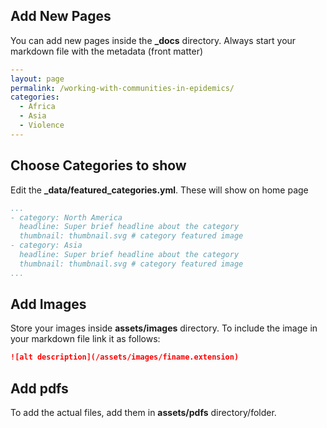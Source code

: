 ## Add New Pages
You can add new pages inside the **_docs** directory. Always start your markdown file with the metadata (front matter)

```yaml 
---
layout: page
permalink: /working-with-communities-in-epidemics/
categories:
  - Africa
  - Asia
  - Violence
---
```

## Choose Categories to show
Edit the **_data/featured_categories.yml**. These will show on home page
```yaml
...
- category: North America
  headline: Super brief headline about the category
  thumbnail: thumbnail.svg # category featured image
- category: Asia
  headline: Super brief headline about the category
  thumbnail: thumbnail.svg # category featured image
...
```

## Add Images
Store your images inside **assets/images** directory. To include the image in  your markdown file link it as follows:

```markdown
![alt description](/assets/images/finame.extension)
```

## Add pdfs
To add the actual files, add them in **assets/pdfs** directory/folder.